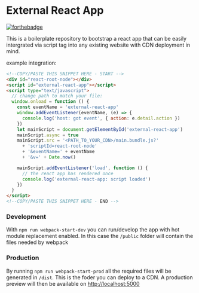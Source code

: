 # External React App

[![forthebadge](https://forthebadge.com/images/badges/you-didnt-ask-for-this.svg)](https://forthebadge.com)

This is a boilerplate repository to bootstrap a react app that can be easily intergrated via script tag into any
existing website with CDN deployment in mind.

example integration:

```html
<!--COPY/PASTE THIS SNIPPET HERE - START -->
<div id="react-root-node"></div>
<script id="external-react-app"></script>
<script type="text/javascript">
  // change path to match your file:
  window.onload = function () {
    const eventName = 'external-react-app'
    window.addEventListener(eventName, (e) => {
      console.log('host: got event', { action: e.detail.action })
    })
    let mainScript = document.getElementById('external-react-app')
    mainScript.async = true
    mainScript.src = '<PATH_TO_YOUR_CDN>/main.bundle.js?'
      + 'scriptId=react-root-node'
      + '&eventName=' + eventName
      + '&v=' + Date.now()

    mainScript.addEventListener('load', function () {
      // the react app has rendered once
      console.log('external-react-app: script loaded')
    })
  }
</script>
<!--COPY/PASTE THIS SNIPPET HERE - END -->
```
### Development
With ``npm run webpack-start-dev`` you can run/develop the app with hot module replacement enabled. In this
case the ``/public`` folder will contain the files needed by webpack

### Production
By running ``npm run webpack-start-prod`` all the required files will be generated in ``/dist``. This is the foder you
can deploy to a CDN.
 A production preview will then be available on [http://localhost:5000](http://localhost:5000)


